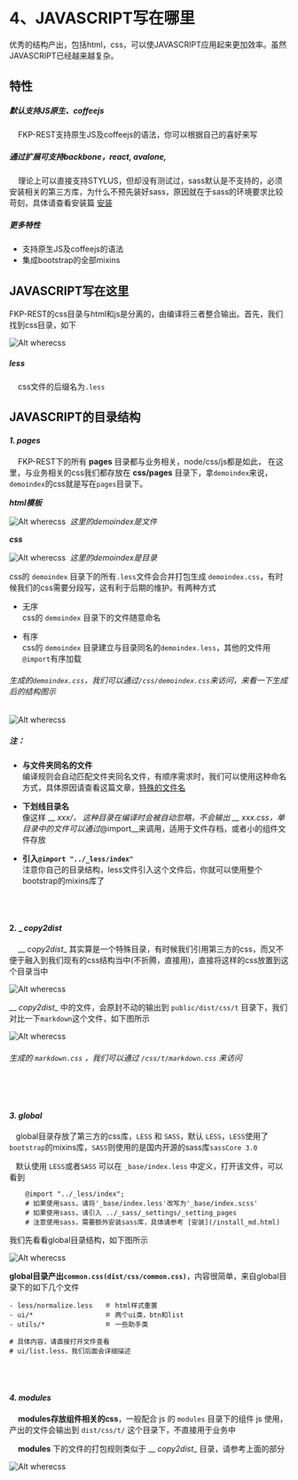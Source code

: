 # 4、JAVASCRIPT写在哪里  
优秀的结构产出，包括html，css，可以使JAVASCRIPT应用起来更加效率。虽然JAVASCRIPT已经越来越复杂。

## 特性  

##### 默认支持JS原生、coffeejs  
&#160; &#160;  FKP-REST支持原生JS及coffeejs的语法，你可以根据自己的喜好来写  

##### 通过扩展可支持backbone，react, avalone,
&#160; &#160; 理论上可以直接支持STYLUS，但却没有测试过，sass默认是不支持的，必须安装相关的第三方库，为什么不预先装好sass，原因就在于sass的环境要求比较苛刻，具体请查看安装篇 [安装](/install_md.html)  

##### 更多特性  
* 支持原生JS及coffeejs的语法
* 集成bootstrap的全部mixins  



## JAVASCRIPT写在这里  

FKP-REST的css目录与html和js是分离的，由编译将三者整合输出。首先，我们找到css目录，如下  

![Alt wherecss](/images/doc/wherecss.png)  

##### _less_    
&#160; &#160; css文件的后缀名为`.less`  

## JAVASCRIPT的目录结构


#### _1. pages_
&#160; &#160; FKP-REST下的所有 __pages__ 目录都与业务相关，node/css/js都是如此， 在这里，与业务相关的css我们都存放在 __css/pages__ 目录下，拿`demoindex`来说，`demoindex`的css就是写在`pages`目录下。    

___html模板___  

![Alt wherecss](/images/doc/wherecss5.png) &#160;_这里的demoindex是文件_  

___css___  

![Alt wherecss](/images/doc/wherecss4.png) &#160;_这里的demoindex是目录_    

css的 `demoindex` 目录下的所有`.less`文件会合并打包生成 `demoindex.css`，有时候我们的css需要分段写，这有利于后期的维护。有两种方式
- 无序  
css的 `demoindex` 目录下的文件随意命名  

- 有序  
css的 `demoindex` 目录建立与目录同名的`demoindex.less`，其他的文件用`@import`有序加载    

###### _生成的`demoindex.css`，我们可以通过`/css/demoindex.css`来访问，来看一下生成后的结构图示_  

![Alt wherecss](/images/doc/wherecss6.png)  

##### _注：_  
- __与文件夹同名的文件__  
编译规则会自动匹配文件夹同名文件，有顺序需求时，我们可以使用这种命名方式，具体原因请查看这篇文章，[特殊的文件名](/start/duplicate_md.html)

- __下划线目录名__  
像这样 __ _xxx/__， 这种目录在编译时会被自动忽略，不会输出 __ _xxx.css__，单目录中的文件可以通过__@import__来调用，适用于文件存档，或者小的组件文件存放  

- __引入`@import "../_less/index"`__  
注意你自己的目录结构，less文件引入这个文件后，你就可以使用整个 bootstrap的mixins库了  


&#160; &#160;  
&#160; &#160;

#### 2. _ _copy2dist_
&#160; &#160; __ _copy2dist__ 其实算是一个特殊目录，有时候我们引用第三方的css，而又不便于融入到我们现有的css结构当中(不折腾，直接用)，直接将这样的css放置到这个目录当中  

![Alt wherecss](/images/doc/wherecss1.png)  

__ _copy2dist__ 中的文件，会原封不动的输出到 `public/dist/css/t` 目录下，我们对比一下`markdown`这个文件，如下图所示  

![Alt wherecss](/images/doc/wherecss7.png)  

###### _生成的 `markdown.css` ，我们可以通过 `/css/t/markdown.css` 来访问_  

&#160; &#160;  
&#160; &#160;  

#### _3. global_
&#160;&#160; global目录存放了第三方的css库，`LESS` 和 `SASS`，默认 `LESS`，`LESS`使用了`bootstrap`的mixins库，`SASS`则使用的是国内开源的sass库`sassCore 3.0`  

&#160;&#160; 默认使用 `LESS`或者`SASS` 可以在 `_base/index.less` 中定义，打开该文件，可以看到  
```
    @import "../_less/index";
    # 如果使用sass，请将'_base/index.less'改写为'_base/index.scss'
    # 如果使用sass，请引入 ../_sass/_settings/_setting_pages
    # 注意使用sass，需要额外安装sass库，具体请参考 [安装](/install_md.html)
```
我们先看看global目录结构，如下图所示  

![Alt wherecss](/images/doc/wherecss2.png)  

__global目录产出`common.css(dist/css/common.css)`__，内容很简单，来自global目录下的如下几个文件  

    - less/normalize.less   ＃ html样式重置
    - ui/*                  ＃ 两个ui类，btn和list  
    - utils/*               ＃ 一些助手类  

    # 具体内容，请直接打开文件查看  
    # ui/list.less，我们后面会详细描述  


&#160; &#160;  
&#160; &#160;  


#### _4. modules_
&#160; &#160; __modules存放组件相关的css__，一般配合 js 的 `modules` 目录下的组件 js 使用，产出的文件会输出到 `dist/css/t/` 这个目录下，不直接用于业务中   

&#160; &#160; __modules__ 下的文件的打包规则类似于 __ _copy2dist__ 目录，请参考上面的部分    

![Alt wherecss](/images/doc/wherecss3.png)  
